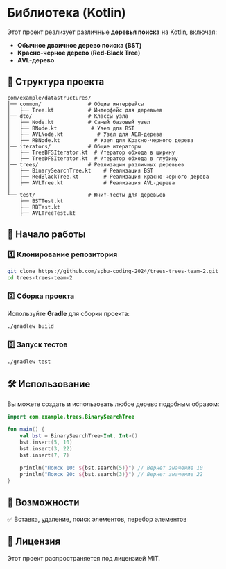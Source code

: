 # Библиотека (Kotlin)

Этот проект реализует различные **деревья поиска** на Kotlin, включая:
- **Обычное двоичное дерево поиска (BST)**
- **Красно-черное дерево (Red-Black Tree)**
- **AVL-дерево**

## 📂 Структура проекта
```
com/example/datastructures/
│── common/               # Общие интерфейсы
│   ├── Tree.kt           # Интерфейс для деревьев
│── dto/                  # Классы узла
│   ├── Node.kt           # Самый базовый узел
│   ├── BNode.kt           # Узел для BST
│   ├── AVLNode.kt           # Узел для АВЛ-дерева
│   ├── RBNode.kt           # Узел для Красно-черного дерева
│── iterators/            # Общие итераторы
│   ├── TreeBFSIterator.kt  # Итератор обхода в ширину
│   ├── TreeDFSIterator.kt  # Итератор обхода в глубину
│── trees/                # Реализации различных деревьев
│   ├── BinarySearchTree.kt    # Реализация BST
│   ├── RedBlackTree.kt        # Реализация красно-черного дерева
│   ├── AVLTree.kt             # Реализация AVL-дерева
│
└── test/                 # Юнит-тесты для деревьев
    ├── BSTTest.kt
    ├── RBTest.kt
    ├── AVLTreeTest.kt
```

## 🚀 Начало работы
### 1️⃣ Клонирование репозитория
```sh
git clone https://github.com/spbu-coding-2024/trees-trees-team-2.git
cd trees-trees-team-2
```

### 2️⃣ Сборка проекта
Используйте **Gradle** для сборки проекта:
```sh
./gradlew build
```

### 3️⃣ Запуск тестов
```sh
./gradlew test
```

## 🛠 Использование
Вы можете создать и использовать любое дерево подобным образом:
```kotlin
import com.example.trees.BinarySearchTree

fun main() {
    val bst = BinarySearchTree<Int, Int>()
    bst.insert(5, 10)
    bst.insert(3, 22)
    bst.insert(7, 7)
    
    println("Поиск 10: ${bst.search(5)}") // Вернет значение 10
    println("Поиск 20: ${bst.search(3)}") // Вернет значение 22
}
```

## 📌 Возможности
✅ Вставка, удаление, поиск элементов, перебор элементов

## 📜 Лицензия
Этот проект распространяется под лицензией MIT.
